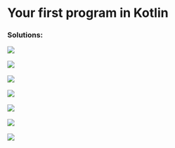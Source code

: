 # Your first program in Kotlin

### Solutions:

   <img src="\images\exercicio1.png"></img></br></br>
   <img src="\images\exercicio2.png"></img></br></br>
   <img src="\images\exercicio3.png"></img></br></br>
   <img src="\images\exercicio4.png"></img></br></br>
   <img src="\images\exercicio5.png"></img></br></br>
   <img src="\images\exercicio6.png"></img></br></br>
   <img src="\images\exercicio7.png"></img></br></br>

